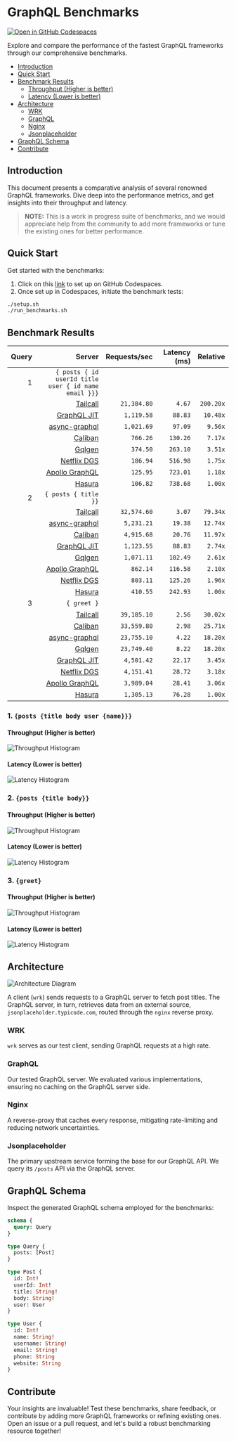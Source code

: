 # GraphQL Benchmarks <!-- omit from toc -->

[![Open in GitHub Codespaces](https://github.com/codespaces/badge.svg)](https://codespaces.new/tailcallhq/graphql-benchmarks)

Explore and compare the performance of the fastest GraphQL frameworks through our comprehensive benchmarks.

- [Introduction](#introduction)
- [Quick Start](#quick-start)
- [Benchmark Results](#benchmark-results)
  - [Throughput (Higher is better)](#throughput-higher-is-better)
  - [Latency (Lower is better)](#latency-lower-is-better)
- [Architecture](#architecture)
  - [WRK](#wrk)
  - [GraphQL](#graphql)
  - [Nginx](#nginx)
  - [Jsonplaceholder](#jsonplaceholder)
- [GraphQL Schema](#graphql-schema)
- [Contribute](#contribute)

[Tailcall]: https://github.com/tailcallhq/tailcall
[Gqlgen]: https://github.com/99designs/gqlgen
[Apollo GraphQL]: https://github.com/apollographql/apollo-server
[Netflix DGS]: https://github.com/netflix/dgs-framework
[Caliban]: https://github.com/ghostdogpr/caliban
[async-graphql]: https://github.com/async-graphql/async-graphql
[Hasura]: https://github.com/hasura/graphql-engine
[GraphQL JIT]: https://github.com/zalando-incubator/graphql-jit

## Introduction

This document presents a comparative analysis of several renowned GraphQL frameworks. Dive deep into the performance metrics, and get insights into their throughput and latency.

> **NOTE:** This is a work in progress suite of benchmarks, and we would appreciate help from the community to add more frameworks or tune the existing ones for better performance.

## Quick Start

Get started with the benchmarks:

1. Click on this [link](https://codespaces.new/tailcallhq/graphql-benchmarks) to set up on GitHub Codespaces.
2. Once set up in Codespaces, initiate the benchmark tests:

```bash
./setup.sh
./run_benchmarks.sh
```

## Benchmark Results

<!-- PERFORMANCE_RESULTS_START -->

| Query | Server | Requests/sec | Latency (ms) | Relative |
|-------:|--------:|--------------:|--------------:|---------:|
| 1 | `{ posts { id userId title user { id name email }}}` |
|| [Tailcall] | `21,384.80` | `4.67` | `200.20x` |
|| [GraphQL JIT] | `1,119.58` | `88.83` | `10.48x` |
|| [async-graphql] | `1,021.69` | `97.09` | `9.56x` |
|| [Caliban] | `766.26` | `130.26` | `7.17x` |
|| [Gqlgen] | `374.50` | `263.10` | `3.51x` |
|| [Netflix DGS] | `186.94` | `516.98` | `1.75x` |
|| [Apollo GraphQL] | `125.95` | `723.01` | `1.18x` |
|| [Hasura] | `106.82` | `738.68` | `1.00x` |
| 2 | `{ posts { title }}` |
|| [Tailcall] | `32,574.60` | `3.07` | `79.34x` |
|| [async-graphql] | `5,231.21` | `19.38` | `12.74x` |
|| [Caliban] | `4,915.68` | `20.76` | `11.97x` |
|| [GraphQL JIT] | `1,123.55` | `88.83` | `2.74x` |
|| [Gqlgen] | `1,071.11` | `102.49` | `2.61x` |
|| [Apollo GraphQL] | `862.14` | `116.58` | `2.10x` |
|| [Netflix DGS] | `803.11` | `125.26` | `1.96x` |
|| [Hasura] | `410.55` | `242.93` | `1.00x` |
| 3 | `{ greet }` |
|| [Tailcall] | `39,185.10` | `2.56` | `30.02x` |
|| [Caliban] | `33,559.80` | `2.98` | `25.71x` |
|| [async-graphql] | `23,755.10` | `4.22` | `18.20x` |
|| [Gqlgen] | `23,749.40` | `8.22` | `18.20x` |
|| [GraphQL JIT] | `4,501.42` | `22.17` | `3.45x` |
|| [Netflix DGS] | `4,151.41` | `28.72` | `3.18x` |
|| [Apollo GraphQL] | `3,989.04` | `28.41` | `3.06x` |
|| [Hasura] | `1,305.13` | `76.28` | `1.00x` |

<!-- PERFORMANCE_RESULTS_END -->



### 1. `{posts {title body user {name}}}`
#### Throughput (Higher is better)

![Throughput Histogram](assets/req_sec_histogram1.png)

#### Latency (Lower is better)

![Latency Histogram](assets/latency_histogram1.png)

### 2. `{posts {title body}}`
#### Throughput (Higher is better)

![Throughput Histogram](assets/req_sec_histogram2.png)

#### Latency (Lower is better)

![Latency Histogram](assets/latency_histogram2.png)

### 3. `{greet}`
#### Throughput (Higher is better)

![Throughput Histogram](assets/req_sec_histogram3.png)

#### Latency (Lower is better)

![Latency Histogram](assets/latency_histogram3.png)

## Architecture

![Architecture Diagram](assets/architecture.png)

A client (`wrk`) sends requests to a GraphQL server to fetch post titles. The GraphQL server, in turn, retrieves data from an external source, `jsonplaceholder.typicode.com`, routed through the `nginx` reverse proxy.

### WRK

`wrk` serves as our test client, sending GraphQL requests at a high rate.

### GraphQL

Our tested GraphQL server. We evaluated various implementations, ensuring no caching on the GraphQL server side.

### Nginx

A reverse-proxy that caches every response, mitigating rate-limiting and reducing network uncertainties.

### Jsonplaceholder

The primary upstream service forming the base for our GraphQL API. We query its `/posts` API via the GraphQL server.

## GraphQL Schema

Inspect the generated GraphQL schema employed for the benchmarks:

```graphql
schema {
  query: Query
}

type Query {
  posts: [Post]
}

type Post {
  id: Int!
  userId: Int!
  title: String!
  body: String!
  user: User
}

type User {
  id: Int!
  name: String!
  username: String!
  email: String!
  phone: String
  website: String
}
```

## Contribute

Your insights are invaluable! Test these benchmarks, share feedback, or contribute by adding more GraphQL frameworks or refining existing ones. Open an issue or a pull request, and let's build a robust benchmarking resource together!
